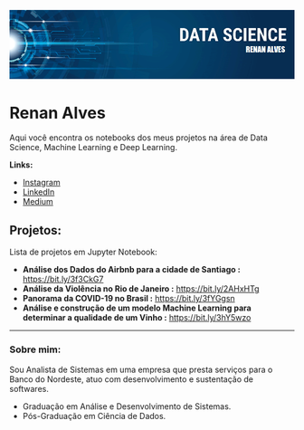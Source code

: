 <p align="center">
  <img src="banner-MEU.png" >
</p>

# Renan Alves

Aqui você encontra os notebooks dos meus projetos na área de Data Science, Machine Learning e Deep Learning.

**Links:**
* [Instagram](https://www.instagram.com/renanalvesdeveloper/)
* [LinkedIn](https://www.linkedin.com/in/renan-alves-9b1b71b7/)
* [Medium](https://medium.com/@renanalvesdeveloper)


## Projetos:
Lista de projetos em Jupyter Notebook:

* **Análise dos Dados do Airbnb para a cidade de Santiago :** https://bit.ly/3f3CkG7
* **Análise da Violência no Rio de Janeiro :** https://bit.ly/2AHxHTg
* **Panorama da COVID-19 no Brasil :** https://bit.ly/3fYGgsn
* **Análise e construção de um modelo Machine Learning para determinar a qualidade de um Vinho :** https://bit.ly/3hY5wzo

---

### Sobre mim:

Sou Analista de Sistemas em uma empresa que presta serviços para o Banco do Nordeste, atuo com desenvolvimento e sustentação de softwares.

* Graduação em Análise e Desenvolvimento de Sistemas.
* Pós-Graduação em Ciência de Dados.



